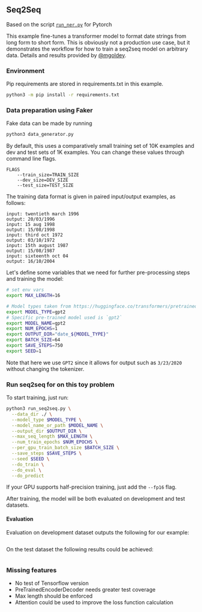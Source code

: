 ## Seq2Seq

Based on the script [`run_ner.py`](https://github.com/huggingface/transformers/blob/master/examples/ner/run_ner.py) for Pytorch 

This example fine-tunes a transformer model to format date strings from long form to short form.
This is obviously not a production use case,
but it demonstrates the workflow for how to train a seq2seq model on arbitrary data.
Details and results provided by [@mgoldey](http://github.com/mgoldey).

### Environment

Pip requirements are stored in requirements.txt in this example.

```bash
python3 -m pip install -r requirements.txt
```

### Data preparation using Faker

Fake data can be made by running
```bash
python3 data_generator.py
```

By default, this uses a comparatively small training set of 10K examples and dev and test sets of 1K examples. 
You can change these values through command line flags.
```text
FLAGS
    --train_size=TRAIN_SIZE
    --dev_size=DEV_SIZE
    --test_size=TEST_SIZE
```

The training data format is given in paired input/output examples, as follows:
```text
input: twentieth march 1996
output: 20/03/1996
input: 15 aug 1998
output: 15/08/1998
input: third oct 1972
output: 03/10/1972
input: 15th august 1987
output: 15/08/1987
input: sixteenth oct 04
output: 16/10/2004
```

Let's define some variables that we need for further pre-processing steps and training the model:

```bash
# set env vars
export MAX_LENGTH=16

# Model types taken from https://huggingface.co/transformers/pretrained_models.html
export MODEL_TYPE=gpt2
# Specific pre-trained model used is `gpt2`
export MODEL_NAME=gpt2
export NUM_EPOCHS=1
export OUTPUT_DIR="date_${MODEL_TYPE}"
export BATCH_SIZE=64
export SAVE_STEPS=750
export SEED=1
```

Note that here we use `GPT2` since it allows for output such as `3/23/2020` without changing the tokenizer.

### Run seq2seq for on this toy problem

To start training, just run:

```bash
python3 run_seq2seq.py \
  --data_dir ./ \
  --model_type $MODEL_TYPE \
  --model_name_or_path $MODEL_NAME \
  --output_dir $OUTPUT_DIR \
  --max_seq_length $MAX_LENGTH \
  --num_train_epochs $NUM_EPOCHS \
  --per_gpu_train_batch_size $BATCH_SIZE \
  --save_steps $SAVE_STEPS \
  --seed $SEED \
  --do_train \
  --do_eval \
  --do_predict
```

If your GPU supports half-precision training, just add the `--fp16` flag. 

After training, the model will be both evaluated on development and test datasets.


#### Evaluation

Evaluation on development dataset outputs the following for our example:
```bash
```

On the test dataset the following results could be achieved:
```bash
```

### Missing features
- No test of Tensorflow version
- PreTrainedEncoderDecoder needs greater test coverage
- Max length should be enforced
- Attention could be used to improve the loss function calculation
